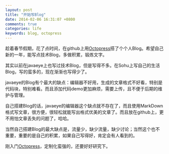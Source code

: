```yaml
---
layout: post
title: "开始写Blog"
date: 2014-02-06 16:31:07 +0800
comments: true
categories: life
keywords: blog, octopress
---
```


趁着春节假期，花了点时间，在github上用[Octopress](http://octopress.org/)搭了个个人Blog。希望自己新的一年，能写点技术Blog，多做积累，锻炼文字。

其实以前在javaeye上也写过技术Blog，但是写得不多。在Sohu上写自己的生活Blog，写的蛮多的，现在渐渐也写得少了。

javaeye的Blog有个最大的缺点：编辑器不好用，生成的文章格式不好看，特别是代码块，特别难看。而且添加代码demo更加麻烦，需要上传，且不便于后期的维护与管理。

自己搭建Blog的话，javaeye的编辑器这个缺点就不存在了，而且使用MarkDown格式写文章，很方便，很轻松就能写出格式优美的文章了。而且放在github上，更不用怕文章丢失的问题了，哈哈。

当然自己搭建Blog的最大缺点是，流量少，缺少流量，缺少讨论；当然这个也不重要，重要的是自己的积累，如果自己写得好，肯定会有人看到的。

刚入门[Octopress](http://octopress.org/)，定制化蛮强的，还要好好研究下。

